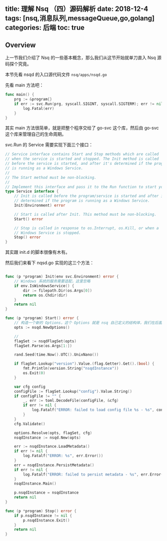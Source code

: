 title: 理解 Nsq （四）源码解析
date: 2018-12-4
tags: [nsq,消息队列,messageQueue,go,golang]
categories: 后端
toc: true
---

## Overview

上一节我们介绍了 Nsq 的一些基本概念，那么我们从这节开始就单刀直入 Nsq 源码探个究竟。

本节先看 nsqd 的入口源代码文件 `nsq/apps/nsqd.go`

先看 main 方法吧：

``` go
func main() {
	prg := &program{}
	if err := svc.Run(prg, syscall.SIGINT, syscall.SIGTERM); err != nil {
		log.Fatal(err)
	}
}
```

其实 main 方法很简单，就是把整个程序交给了 go-svc 这个库，然后由 go-svc 这个库来管理自己的生命周期。

svc.Run 的 Service 需要实现下面三个接口：

``` go
// Service interface contains Start and Stop methods which are called
// when the service is started and stopped. The Init method is called
// before the service is started, and after it's determined if the program
// is running as a Windows Service.
//
// The Start method must be non-blocking.
//
// Implement this interface and pass it to the Run function to start your program.
type Service interface {
	// Init is called before the program/service is started and after it's
	// determined if the program is running as a Windows Service.
	Init(Environment) error

	// Start is called after Init. This method must be non-blocking.
	Start() error

	// Stop is called in response to os.Interrupt, os.Kill, or when a
	// Windows Service is stopped.
	Stop() error
}
```

其实跟 init.d 的脚本很像有木有。

然后我们来看下 nqsd.go 实现的这三个方法：

``` go

func (p *program) Init(env svc.Environment) error {
    // Windows 系统的服务需要适配，这里忽略
    if env.IsWindowsService() {
		dir := filepath.Dir(os.Args[0])
		return os.Chdir(dir)
	}
	return nil
}

func (p *program) Start() error {
    // 构造一个新的 Options，这个 Options 就是 nsq 自己定义的结构体，我们在后面会慢慢解析这个结构体的字段
	opts := nsqd.NewOptions()

    // 
	flagSet := nsqdFlagSet(opts)
	flagSet.Parse(os.Args[1:])

	rand.Seed(time.Now().UTC().UnixNano())

	if flagSet.Lookup("version").Value.(flag.Getter).Get().(bool) {
		fmt.Println(version.String("nsqdInstance"))
		os.Exit(0)
	}

	var cfg config
	configFile := flagSet.Lookup("config").Value.String()
	if configFile != "" {
		_, err := toml.DecodeFile(configFile, &cfg)
		if err != nil {
			log.Fatalf("ERROR: failed to load config file %s - %s", configFile, err.Error())
		}
	}
	cfg.Validate()

	options.Resolve(opts, flagSet, cfg)
	nsqdInstance := nsqd.New(opts)

	err := nsqdInstance.LoadMetadata()
	if err != nil {
		log.Fatalf("ERROR: %s", err.Error())
	}
	err = nsqdInstance.PersistMetadata()
	if err != nil {
		log.Fatalf("ERROR: failed to persist metadata - %s", err.Error())
	}
	nsqdInstance.Main()

	p.nsqdInstance = nsqdInstance
	return nil
}

func (p *program) Stop() error {
	if p.nsqdInstance != nil {
		p.nsqdInstance.Exit()
	}
	return nil
}
```

